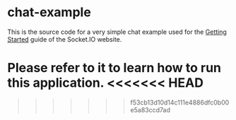# chat-example

This is the source code for a very simple chat example used for 
the [Getting Started](http://socket.io/get-started/chat/) guide 
of the Socket.IO website.

Please refer to it to learn how to run this application.
<<<<<<< HEAD
=======

>>>>>>> f53cb13d10d14c111e4886dfc0b00e5a83ccd7ad
